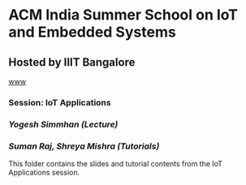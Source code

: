 # ACM India Summer School on IoT and Embedded Systems 
## Hosted by IIIT Bangalore
[www](https://india.acm.org/education/iot-summer-2021)

### Session: IoT Applications
### *Yogesh Simmhan (Lecture)*
### *Suman Raj, Shreya Mishra (Tutorials)*

This folder contains the slides and tutorial contents from the IoT Applications session.
